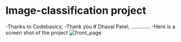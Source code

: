 # Image-classification project
-Thanks to Codebasics;
-Thank you # Dhaval Patel; .............
-Here is a screen shot of the project 
![front_page](https://user-images.githubusercontent.com/59681131/107703462-de6e1900-6ce5-11eb-8c62-23ca903de9bd.PNG)
